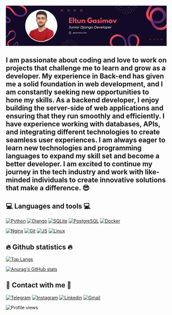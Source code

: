 [![Header](https://github.com/gasimovv21/gasimovv21/blob/main/assets/header.jpg)](https://github.com/gasimovv21)

## I am passionate about coding and love to work on projects that challenge me to learn and grow as a developer. My experience in Back-end has given me a solid foundation in web development, and I am constantly seeking new opportunities to hone my skills. As a backend developer, I enjoy building the server-side of web applications and ensuring that they run smoothly and efficiently. I have experience working with databases, APIs, and integrating different technologies to create seamless user experiences. I am always eager to learn new technologies and programming languages to expand my skill set and become a better developer. I am excited to continue my journey in the tech industry and work with like-minded individuals to create innovative solutions that make a difference. 😎


## 💻 Languages and tools 💻
[![Python](https://img.shields.io/badge/-Python-3775A9?style=for-the-badge&logo=Python&logoColor=FFD142)](https://www.python.org/)
[![Django](https://img.shields.io/badge/-Django-113228?style=for-the-badge&logo=Django)](https://www.djangoproject.com/)
[![SQLite](https://img.shields.io/badge/-SQLite-2C2C2C?style=for-the-badge&logo=SQLite&logoColor=1D87CE)](https://www.sqlite.org/index.html)
[![PostgreSQL](https://img.shields.io/badge/-PostgreSQL-366895?style=for-the-badge&logo=PostgreSQL&logoColor=FEFBFD)](https://www.postgresql.org/)
[![Docker](https://img.shields.io/badge/-Docker-2B97E9?style=for-the-badge&logo=Docker&logoColor=FFFFFF)](https://www.docker.com/)

[![Nginx](https://img.shields.io/badge/-Nginx-119B44?style=for-the-badge&logo=Nginx&logoColor=FFFFFF)](https://nginx.org/ru/)
[![Git](https://img.shields.io/badge/-Git-2E2C2C?style=for-the-badge&logo=Git)](https://git-scm.com/)
[![JS](https://img.shields.io/badge/-Javascript-2E2C2C?style=for-the-badge&logo=Javascript)](https://www.javascript.com/)
[![Linux](https://img.shields.io/badge/-Linux-2E2C2C?style=for-the-badge&logo=Linux&logoColor=1C89BB)](https://www.linux.org/)

## 🔥 Github statistics 🔥

[![Top Langs](https://github-readme-stats.vercel.app/api/top-langs/?username=gasimovv21&layout=compact)](https://github.com/gasimovv21/)

[![Anurag's GitHub stats](https://github-readme-stats.vercel.app/api?username=gasimovv21&show_icons=true&count_private=true&theme=kacho_ga)](https://github.com/gasimovv21/)

## 📱 Contact with me 📱
[![Telegram](https://img.shields.io/badge/-Telegram-000000?style=for-the-badge&logo=Telegram)](https://t.me/gasimoweltun)
[![Instagram](https://img.shields.io/badge/-Instagram-000000?style=for-the-badge&logo=Instagram)](https://www.instagram.com/gasimoweltun/)
[![Linkedin](https://img.shields.io/badge/-Linkedin-000000?style=for-the-badge&logo=Linkedin&logoColor=1082BE)](https://www.linkedin.com/in/eltun-gasimov-3b8b65256/)
[![Gmail](https://img.shields.io/badge/contact-000000?style=for-the-badge&logo=gmail&logoColor=D14836)](mailto:gasimoweltun@gmail.com)

![Profile views](https://komarev.com/ghpvc/?username=gasimovv21)
